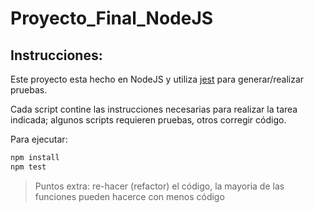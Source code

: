 # Proyecto_Final_NodeJS

## Instrucciones:

Este proyecto esta hecho en NodeJS y utiliza [jest](https://jestjs.io/) para generar/realizar pruebas.

Cada script contine las instrucciones necesarias para realizar la tarea indicada; algunos scripts requieren pruebas, otros corregir código.

Para ejecutar:

```bash
npm install
npm test
```


> Puntos extra: re-hacer (refactor) el código, la mayoria de las funciones pueden hacerce con menos código
